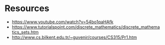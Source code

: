 # Resources

- https://www.youtube.com/watch?v=54bo1qaHAfk
- https://www.tutorialspoint.com/discrete_mathematics/discrete_mathematics_sets.htm
- http://www.cs.bilkent.edu.tr/~guvenir/courses/CS315/Pr1.htm